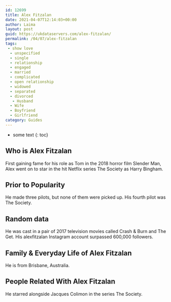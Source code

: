 ```yaml
---
id: 12699
title: Alex Fitzalan
date: 2021-04-07T12:14:03+00:00
author: Laima
layout: post
guid: https://ukdataservers.com/alex-fitzalan/
permalink: /04/07/alex-fitzalan
tags:
 - show love
  - unspecified
  - single
  - relationship
  - engaged
  - married
  - complicated
  - open relationship
  - widowed
  - separated
  - divorced
   - Husband
  - Wife
  - Boyfriend
  - Girlfriend
category: Guides
---
```


* some text
{: toc}


## Who is Alex Fitzalan
                  
                  
                  
First gaining fame for his role as Tom in the 2018 horror film Slender Man, Alex went on to star in the hit Netflix series The Society as Harry Bingham. 
                  
              
            
              
            
                
                
                
## Prior to Popularity
                  
                  
                  
He made three pilots, but none of them were picked up. His fourth pilot was The Society.
                  
              
            
              
            
                
                
                
## Random data
                  
                  
                  
He was cast in a pair of 2017 television movies called Crash & Burn and The Get. His alexfitzalan Instagram account surpassed 600,000 followers.
                  
              
            
              
            
                
                
                
## Family & Everyday Life of Alex Fitzalan
                  
                  
                  
He is from Brisbane, Australia.
                  
              
            
              
            
                
                
                
## People Related With Alex Fitzalan
                  
                  
                  
He starred alongside Jacques Colimon in the series The Society.
                  
              
            
              
            
                
              
            
              
              
            
            
              
            
          
          
          